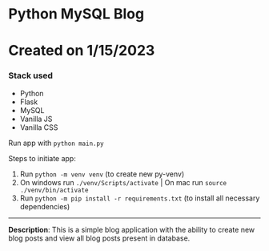 # Python MySQL Blog
# Created on 1/15/2023
### Stack used
- Python
- Flask
- MySQL
- Vanilla JS
- Vanilla CSS

Run app with `python main.py`

Steps to initiate app:
1. Run `python -m venv venv` (to create new py-venv)
2. On windows run `./venv/Scripts/activate` | On mac run `source ./venv/bin/activate`
3. Run `python -m pip install -r requirements.txt` (to install all necessary dependencies)

<hr />

**Description**: This is a simple blog application with the ability to create new blog posts and view all blog posts present in database.